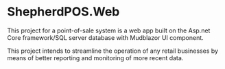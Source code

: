 # ShepherdPOS.Web

This project for a point-of-sale system is a web app built on the Asp.net Core framework/SQL server database with Mudblazor UI component.

 This project intends to streamline the operation of any retail businesses by means of better reporting and monitoring of more recent data.
